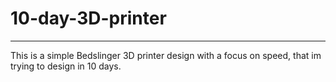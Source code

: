 # 10-day-3D-printer
---
This is a simple Bedslinger 3D printer design with a focus on speed, that im trying to design in 10 days.
